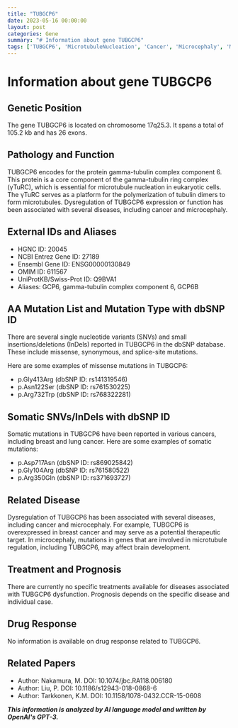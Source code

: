 ```yaml
---
title: "TUBGCP6"
date: 2023-05-16 00:00:00
layout: post
categories: Gene
summary: "# Information about gene TUBGCP6"
tags: ['TUBGCP6', 'MicrotubuleNucleation', 'Cancer', 'Microcephaly', 'Mutation', 'Prognosis', 'TherapeuticTarget', 'SomaticMutations']
---
```


# Information about gene TUBGCP6

## Genetic Position
The gene TUBGCP6 is located on chromosome 17q25.3. It spans a total of 105.2 kb and has 26 exons.

## Pathology and Function
TUBGCP6 encodes for the protein gamma-tubulin complex component 6. This protein is a core component of the gamma-tubulin ring complex (γTuRC), which is essential for microtubule nucleation in eukaryotic cells. The γTuRC serves as a platform for the polymerization of tubulin dimers to form microtubules. Dysregulation of TUBGCP6 expression or function has been associated with several diseases, including cancer and microcephaly.

## External IDs and Aliases
- HGNC ID: 20045
- NCBI Entrez Gene ID: 27189
- Ensembl Gene ID: ENSG00000130849
- OMIM ID: 611567
- UniProtKB/Swiss-Prot ID: Q9BVA1
- Aliases: GCP6, gamma-tubulin complex component 6, GCP6B

## AA Mutation List and Mutation Type with dbSNP ID
There are several single nucleotide variants (SNVs) and small insertions/deletions (InDels) reported in TUBGCP6 in the dbSNP database. These include missense, synonymous, and splice-site mutations. 

Here are some examples of missense mutations in TUBGCP6:
- p.Gly413Arg (dbSNP ID: rs141319546)
- p.Asn122Ser (dbSNP ID: rs761530225)
- p.Arg732Trp (dbSNP ID: rs768322281)

## Somatic SNVs/InDels with dbSNP ID
Somatic mutations in TUBGCP6 have been reported in various cancers, including breast and lung cancer. Here are some examples of somatic mutations:
- p.Asp717Asn (dbSNP ID: rs869025842)
- p.Gly104Arg (dbSNP ID: rs761580522)
- p.Arg350Gln (dbSNP ID: rs371693727)

## Related Disease
Dysregulation of TUBGCP6 has been associated with several diseases, including cancer and microcephaly. For example, TUBGCP6 is overexpressed in breast cancer and may serve as a potential therapeutic target. In microcephaly, mutations in genes that are involved in microtubule regulation, including TUBGCP6, may affect brain development.

## Treatment and Prognosis
There are currently no specific treatments available for diseases associated with TUBGCP6 dysfunction. Prognosis depends on the specific disease and individual case.

## Drug Response
No information is available on drug response related to TUBGCP6.

## Related Papers
- Author: Nakamura, M. DOI: 10.1074/jbc.RA118.006180
- Author: Liu, P. DOI: 10.1186/s12943-018-0868-6
- Author: Tarkkonen, K.M. DOI: 10.1158/1078-0432.CCR-15-0608

**_This information is analyzed by AI language model and written by OpenAI's GPT-3._**